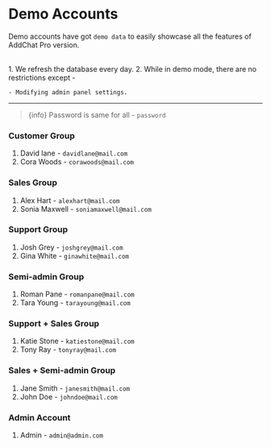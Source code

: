 # Demo Accounts

Demo accounts have got `demo data` to easily showcase all the features of AddChat Pro version.

<br>
1. We refresh the database every day.
2. While in demo mode, there are no restrictions except -

    - Modifying admin panel settings.


---

> {info} Password is same for all - `password`


### Customer Group

1. David lane       - `davidlane@mail.com`
2. Cora Woods       - `corawoods@mail.com`


### Sales Group

1. Alex Hart        - `alexhart@mail.com`
2. Sonia Maxwell    - `soniamaxwell@mail.com`


### Support Group

1. Josh Grey        - `joshgrey@mail.com`
2. Gina White       - `ginawhite@mail.com`


### Semi-admin Group

1. Roman Pane       - `romanpane@mail.com`
2. Tara Young       - `tarayoung@mail.com`


### Support + Sales Group

1. Katie Stone      - `katiestone@mail.com`
2. Tony Ray         - `tonyray@mail.com`


### Sales + Semi-admin Group

1. Jane Smith       - `janesmith@mail.com`
2. John Doe         - `johndoe@mail.com`


### Admin Account

1. Admin            - `admin@admin.com`